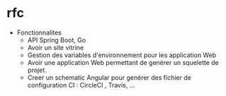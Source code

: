 # rfc

- Fonctionnalites
  - API Spring Boot, Go
  - Avoir un site vitrine
  - Gestion des variables d'environnement pour les application Web
  - Avoir une application Web permettant de genérer un squelette de projet. 
  - Creer un schematic Angular pour genérer des fichier de configuration CI : CircleCI , Travis, ...
